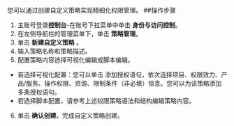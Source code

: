 您可以通过创建自定义策略实现精细化权限管理。
##操作步骤
1.	主账号登录**控制台**-在账号下拉菜单中单击 **身份与访问控制**。
2.	在左侧导航栏的管理菜单下，单击 **策略管理**。
3.	单击 **新建自定义策略** 。
4.	输入策略名称和策略描述。
5.	配置策略内容选择可视化编辑或脚本编辑。
  - 若选择可视化配置：您可以单击 添加授权语句，依次选择项目、权限效力、产品/服务、操作权限、资源、限制条件（非必填）信息。您可以为该策略添加多条授权语句。
  - 若选择脚本配置，请参考上述权限策略语法和结构编辑策略内容。
6.	单击 **确认创建**，完成自定义策略创建。
